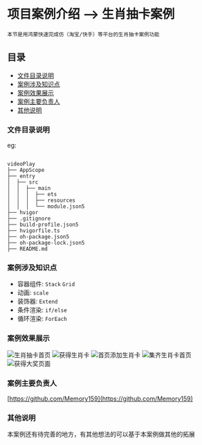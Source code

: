 # 项目案例介绍  --> 生肖抽卡案例
    本节是用鸿蒙快速完成仿（淘宝/快手）等平台的生肖抽卡案例功能
## 目录
- [文件目录说明](#文件目录说明)
- [案例涉及知识点](#案例涉及知识点)
- [案例效果展示](#案例效果展示)
- [案例主要负责人](#案例主要负责人)
- [其他说明](#其他说明)
### 文件目录说明
eg:
```

videoPlay
├── AppScope
├── entry
│  ├── src  
│  │  ├── main
│  │  │  ├── ets
│  │  │  ├── resources
│  │  │  └── module.json5
├── hvigor
├── .gitignore
├── build-profile.json5
├── hvigorfile.ts
├── oh-package.json5
├── oh-package-lock.json5
├── README.md

```
### 案例涉及知识点
- 容器组件: `Stack` `Grid`
- 动画: `scale`
- 装饰器: `Extend`
- 条件渲染: `if/else` 
- 循环渲染: `ForEach`
### 案例效果展示
 ![生肖抽卡首页](https://github.com/yuanjingteam/HarmonyOS-Projects/blob/videoPlay/VideoImg/videoPlay01.png)
 ![获得生肖卡](https://github.com/yuanjingteam/HarmonyOS-Projects/blob/videoPlay/VideoImg/videoPlay02.png)
 ![首页添加生肖卡](https://github.com/yuanjingteam/HarmonyOS-Projects/blob/videoPlay/VideoImg/videoPlay03.png)
 ![集齐生肖卡首页](https://github.com/yuanjingteam/HarmonyOS-Projects/blob/videoPlay/VideoImg/videoPlay04.png)
 ![获得大奖页面](https://github.com/yuanjingteam/HarmonyOS-Projects/blob/videoPlay/VideoImg/videoPlay05.png)
### 案例主要负责人
 [https://github.com/Memory159](https://github.com/Memory159)
### 其他说明
本案例还有待完善的地方，有其他想法的可以基于本案例做其他的拓展